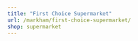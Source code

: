 ```yaml
---
title: "First Choice Supermarket"
url: /markham/first-choice-supermarket/
shop: supermarket
---
```

